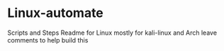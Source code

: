 # Linux-automate
Scripts and Steps Readme for Linux mostly for kali-linux and Arch
leave comments to help build this
